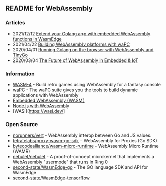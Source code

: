 ## README for WebAssembly


### Articles
- 2021/12/12 [Extend your Golang app with embedded WebAssembly functions in WasmEdge](https://www.secondstate.io/articles/extend-golang-app-with-webassembly-rust/)
- 2021/04/22 [Building WebAssembly platforms with waPC](https://vino.dev/blog/building-webassembly-platforms-with-wapc/)
- 2020/04/01 [Running Golang on the browser with WebAssembly and TinyGo](https://marianogappa.github.io/software/2020/04/01/webassembly-tinygo-cheesse/)
- 2020/03/04 [The Future of WebAssembly in Embedded & IoT](https://www.rexstjohn.com/community/the-future-of-webassembly-in-embedded-iot/)


### Information
- [WASM-4](https://wasm4.org/) - Build retro games using WebAssembly for a fantasy console
- [waPC](https://wapc.io/) - The waPC suite gives you the tools to build dynamic applications with WebAssembly
- [Embedded WebAssembly (WASM)](https://ryan.kurte.nz/embedded-wasm/)
- [Node.js with WebAssembly](https://nodejs.dev/learn/nodejs-with-webassembly)
- [WASI](https://wasi.dev/]


### Open Source
- [norunners/vert](https://github.com/norunners/vert) - WebAssembly interop between Go and JS values.
- [tetratelabs/proxy-wasm-go-sdk](https://github.com/tetratelabs/proxy-wasm-go-sdk) - WebAssembly for Proxies (Go SDK)
- [bytecodealliance/wasm-micro-runtime](https://github.com/bytecodealliance/wasm-micro-runtime) - WebAssembly Micro Runtime (WAMR)
- [nebulet/nebulet](https://github.com/nebulet/nebulet) - A proof-of-concept microkernel that implements a WebAssembly "usermode" that runs in Ring 0
- [second-state/WasmEdge-go](https://github.com/second-state/WasmEdge-go) - The GO language SDK and API for WasmEdge
- [second-state/WasmEdge-tensorflow](https://github.com/second-state/WasmEdge-tensorflow)


